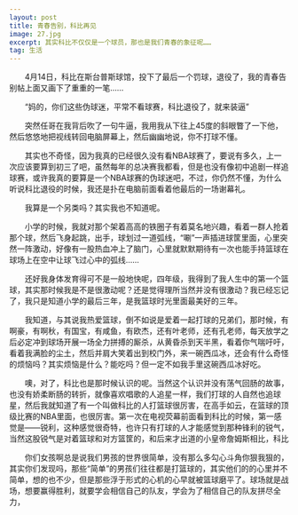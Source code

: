 ```yaml
---
layout: post
title: 青春告别，科比再见
image: 27.jpg
excerpt: 其实科比不仅仅是一个球员，那也是我们青春的象征呢……
tag: 生活
---
```

　　4月14日，科比在斯台普斯球馆，投下了最后一个罚球，退役了，我的青春告别帖上面又画下了重重的一笔……

　　“妈的，你们这些伪球迷，平常不看球赛，科比退役了，就来装逼”

　　突然任哥在我背后吹了一句牛逼，我用我从下往上45度的斜眼瞥了一下他，然后悠悠地把视线转回电脑屏幕上，然后幽幽地说，你不打球不懂。

　　其实也不奇怪，因为我真的已经很久没有看NBA球赛了，要说有多久，上一次应该要算到初三了吧，虽然每年的总决赛我都看，但是也没有像初中追剧一样追球赛，或许我真的要算是一个NBA球赛的伪球迷吧，不过，你仍然不懂，为什么听说科比退役的时候，我还是扑在电脑前面看着他最后的一场谢幕礼。

　　我算是一个另类吗？其实我也不知道呢。

　　小学的时候，我就对那个架着高高的铁圈子有着莫名地兴趣，看着一群人抢着那个球，然后飞身起跳，出手，球划过一道弧线，“唰”一声插进球筐里面，心里突然一阵激动，好像有一股热血冲上了脑门，心里就默默期待有一次也能手持篮球在球场上在空中让球飞过心中的弧线……

　　还好我身体发育得可不是一般地快呢，四年级，我得到了我人生中的第一个篮球，其实那时候我是不是很激动呢？还是觉得理所当然并没有很激动？我已经忘记了，我只是知道小学的最后三年，是我篮球时光里面最美好的三年。

　　我知道，与其说我热爱篮球，倒不如说是爱着一起打球的兄弟们，那时候，有啊豪，有啊秋，有国宝，有咸鱼，有欧杰，还有叶老师，还有孔老师，每天放学之后必定冲到球场开展一场全力拼搏的厮杀，从黄昏杀到天半黑，看着你气喘吁吁，看着我满脸的尘土，然后并肩大笑着出到校门外，来一碗西瓜冰，还会有什么奇怪的烦恼吗？其实烦恼是什么？能吃吗？但一定不如我手里这碗西瓜冰好吃。

　　噢，对了，科比也是那时候认识的呢。当然这个认识并没有荡气回肠的故事，也没有娇柔断肠的转折，就像喜欢唱歌的人追星一样，我们打球的人自然也追球星，然后我就知道了有一个叫做科比的人打篮球很厉害，在高手如云，在篮球的顶级比赛的NBA里面，也很厉害。第一次在电视荧幕前面看到科比的时候，第一感觉是——锐利，这种感觉很奇特，也许只有打球的人才能感觉到那种锋利的锐气，当然这股锐气是对着篮球和对方篮筐的，和后来才出道的小皇帝詹姆斯相比，科比

　　你们女孩啊总是说我们男孩的世界很简单，没有那么多勾心斗角你狠我狠的，其实你们发现吗，那些“简单”的男孩们往往都是打篮球的，其实他们的的心里并不简单，想的也不少，但是那些浮于形式的心机的心早就被篮球磨平了。球场就是战场，想要赢得胜利，就要学会相信自己的队友，学会为了相信自己的队友拼尽全力，